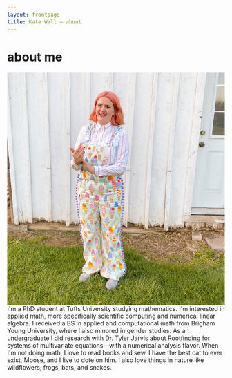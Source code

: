 ```yaml
---
layout: frontpage
title: Kate Wall — about
---
```

# about me

<img style="float: left;" src="publpics/ice_cream.jpg" style="width:30%"/> 

I'm a PhD student at Tufts University studying mathematics. I'm interested in applied math, more specifically scientific computing and numerical linear algebra. I received a BS in applied and computational math from Brigham Young University, where I also minored in gender studies. As an undergraduate I did research with Dr. Tyler Jarvis about Rootfinding for systems of multivariate equations—with a numerical analysis flavor. When I'm not doing math, I love to read books and sew. I have the best cat to ever exist, Moose, and I live to dote on him. I also love things in nature like wildflowers, frogs, bats, and snakes.  
